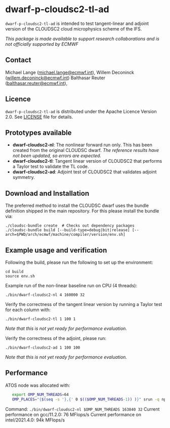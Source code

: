 # dwarf-p-cloudsc2-tl-ad

`dwarf-p-cloudsc2-tl-ad` is intended to test tangent-linear and adjoint
version of the CLOUDSC2 cloud microphysics scheme of the IFS.

*This package is made available to support research collaborations and is not
officially supported by ECMWF*

## Contact

Michael Lange (michael.lange@ecmwf.int),
Willem Deconinck (willem.deconinck@ecmwf.int)
Balthasar Reuter (balthasar.reuter@ecmwf.int),

## Licence

`dwarf-p-cloudsc2-tl-ad` is distributed under the Apache Licence Version 2.0.
See [LICENSE](LICENSE) file for details.

## Prototypes available

- **dwarf-cloudsc2-nl**: The nonlinear forward run only. This has been created
  from the original CLOUDSC dwarf. _The reference results have not been updated,
  so errors are expected._
- **dwarf-cloudsc2-tl**: Tangent linear version of CLOUDSC2 that performs a Taylor
  test to validate the TL code.
- **dwarf-cloudsc2-ad**: Adjoint test of CLOUDSC2 that validates adjoint symmetry.

## Download and Installation

The preferred method to install the CLOUDSC dwarf uses the bundle
definition shipped in the main repository. For this please
install the bundle via:
```
./cloudsc-bundle create  # Checks out dependency packages
./cloudsc-bundle build [--build-type=debug|bit|release] [--arch=$PWD/arch/ecmwf/machine/compiler/version/env.sh]
```

## Example usage and verification

Following the build, please run the following to set up the environment:
```
cd build
source env.sh
```

Example run of the non-linear baseline run on CPU (4 threads):
```
./bin/dwarf-cloudsc2-nl 4 160000 32
```

Verify the correctness of the tangent linear version by running a
Taylor test for each column with:
```
./bin/dwarf-cloudsc2-tl 1 100 1
```
_Note that this is not yet ready for performance evaluation._

Verify the correctness of the adjoint, please run:
```
./bin/dwarf-cloudsc2-ad 1 100 100
```
_Note that this is not yet ready for performance evaluation._

## Performance
ATOS node was allocated with:
```sh
   export OMP_NUM_THREADS=64
   OMP_PLACES="{$(seq -s '},{' 0 $(($OMP_NUM_THREADS-1)) )}" srun -q np --ntasks=1 --hint=nomultithread --cpus-per-task=$OMP_NUM_THREADS --pty /bin/bash
```
Command:
```./bin/dwarf-cloudsc2-nl $OMP_NUM_THREADS 163840 32```
Current performance on gcc/11.2.0:  76 MFlops/s
Current performance on intel/2021.4.0: 94k MFlops/s
 
